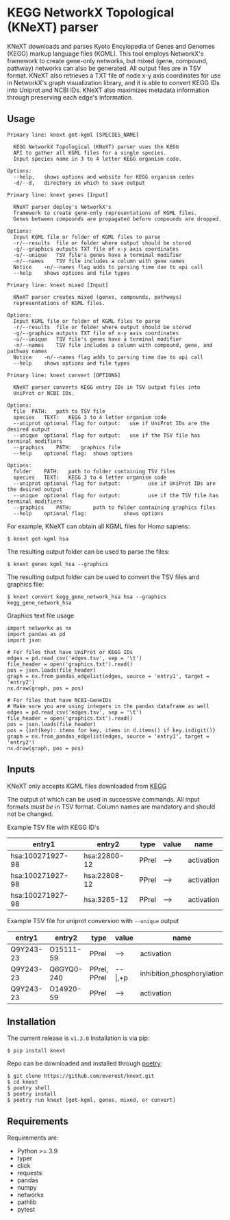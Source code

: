 
KEGG NetworkX Topological (KNeXT) parser
========================================

KNeXT downloads and parses Kyoto Encylopedia of Genes and Genomes 
(KEGG) markup language files (KGML). This tool employs NetworkX's framework
to create gene-only networks, but mixed (gene, compound, pathway) networks
can also be generated. All output files are in TSV format. KNeXT also
retrieves a TXT file of node x-y axis coordinates for use in NetworkX's
graph visualization library, and it is able to convert KEGG IDs 
into Uniprot and NCBI IDs. KNeXT also maximizes metadata information
through preserving each edge's information.

Usage
-----

    Primary line: knext get-kgml [SPECIES_NAME]
      
      KEGG NetworkX Topological (KNeXT) parser uses the KEGG
      API to gather all KGML files for a single species. 
      Input species name in 3 to 4 letter KEGG organism code. 
    
    Options:
      --help,	shows options and website for KEGG organism codes
      -d/--d,	directory in which to save output

    Primary line: knext genes [Input]

      KNeXT parser deploy's NetworkX's
      framework to create gene-only representations of KGML files.
      Genes between compounds are propagated before compounds are dropped.

    Options:
      Input	KGML file or folder of KGML files to parse
      -r/--results	file or folder where output should be stored	
      -g/--graphics	outputs TXT file of x-y axis coordinates
      -u/--unique	TSV file's genes have a terminal modifier
      -n/--names    TSV file includes a column with gene names
      Notice    -n/--names flag adds to parsing time due to api call
      --help	shows options and file types

    Primary line: knext mixed [Input]

      KNeXT parser creates mixed (genes, compounds, pathways)
      representations of KGML files.

    Options:
      Input	KGML file or folder of KGML files to parse
      -r/--results	file or folder where output should be stored
      -g/--graphics	outputs TXT file of x-y axis coordinates
      -u/--unique	TSV file's genes have a terminal modifier
      -n/--names    TSV file includes a column with compound, gene, and pathway names
      Notice    -n/--names flag adds to parsing time due to api call
      --help	shows options and file types

    Primary line: knext convert [OPTIONS]
      
      KNeXT parser converts KEGG entry IDs in TSV output files into
      UniProt or NCBI IDs.
    
    Options:
      file	PATH:	path to TSV file
      species	TEXT:	KEGG 3 to 4 letter organism code
      --uniprot	optional flag for output:	use if UniProt IDs are the desired output
      --unique	optional flag for output:	use if the TSV file has terminal modifiers
      --graphics	PATH:	graphics file
      --help	optional flag:	shows options

    Options:
      folder	PATH:	path to folder containing TSV files         
      species	TEXT:	KEGG 3 to 4 letter organism code
      --uniprot	optional flag for output:         use if UniProt IDs are the desired output
      --unique	optional flag for output:         use if the TSV file has terminal modifiers   
      --graphics	PATH:       path to folder containing graphics files          
      --help	optional flag:            shows options

For example, KNeXT can obtain all KGML files for Homo sapiens:

```console
$ knext get-kgml hsa
```

The resulting output folder can be used to parse the files:

```console      
$ knext genes kgml_hsa --graphics
```

The resulting output folder can be used to convert the TSV files and graphics file:

```console    
$ knext convert kegg_gene_network_hsa hsa --graphics kegg_gene_network_hsa
```

Graphics text file usage

```console
import networkx as nx
import pandas as pd
import json

# For files that have UniProt or KEGG IDs
edges = pd.read_csv('edges.tsv', sep = '\t')
file_header = open('graphics.txt').read()
pos = json.loads(file_header)
graph = nx.from_pandas_edgelist(edges, source = 'entry1', target = 'entry2')
nx.draw(graph, pos = pos)

# For files that have NCBI-GeneIDs
# Make sure you are using integers in the pandas dataframe as well
edges = pd.read_csv('edges.tsv', sep = '\t')
file_header = open('graphics.txt').read()
pos = json.loads(file_header)
pos = {int(key): items for key, items in d.items() if key.isdigit()}
graph = nx.from_pandas_edgelist(edges, source = 'entry1', target = 'entry2')
nx.draw(graph, pos = pos)
```

Inputs
------

KNeXT only accepts KGML files downloaded from [KEGG](https://www.genome.jp/kegg/)

The output of which can be used in successive commands.
All input formats *must be* in TSV format.
Column names are mandatory and should not be changed.

Example TSV file with KEGG ID's 

| entry1           | entry2       | type  | value | name       |
|------------------|--------------|-------|-------|------------|
| hsa:100271927-98 | hsa:22800-12 | PPrel | -->   | activation |
| hsa:100271927-98 | hsa:22808-12 | PPrel | -->   | activation |
| hsa:100271927-98 | hsa:3265-12  | PPrel | -->   | activation |

Example TSV file for uniprot conversion with `--unique` output 

| entry1           | entry2      | type         | value   | name                       |
|------------------|-------------|--------------|---------|----------------------------|
| Q9Y243-23        | O15111-59   | PPrel        | -->     | activation                 |
| Q9Y243-23        | Q6GYQ0-240  | PPrel, PPrel | --\|,+p | inhibition,phosphorylation |
| Q9Y243-23 | O14920-59 | PPrel        | -->     | activation                 |

Installation
------------

The current release is `v1.3.0`
Installation is via pip:

```console
$ pip install knext
```

Repo can be downloaded and installed through [poetry](https://python-poetry.org/):

```console
$ git clone https://github.com/everest/knext.git
$ cd knext
$ poetry shell
$ poetry install
$ poetry run knext [get-kgml, genes, mixed, or convert]
```

Requirements
------------

Requirements are:

- Python >= 3.9
- typer
- click
- requests
- pandas
- numpy
- networkx
- pathlib
- pytest
